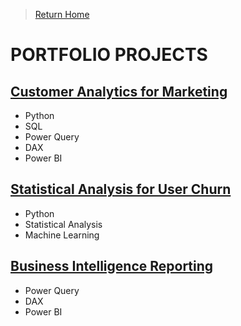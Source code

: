 > [Return Home](README.md)

# PORTFOLIO PROJECTS

## [Customer Analytics for Marketing](HTML-Pages/Cyclistic-Customer-Analytics.html)

- Python
- SQL
- Power Query
- DAX
- Power BI

## [Statistical Analysis for User Churn](HTML-Pages/Statistical-Analysis-for-User-Churn.html)

- Python
- Statistical Analysis
- Machine Learning

## [Business Intelligence Reporting](HTML-Pages/Business-Intelligence-Reporting.html)

- Power Query
- DAX
- Power BI
